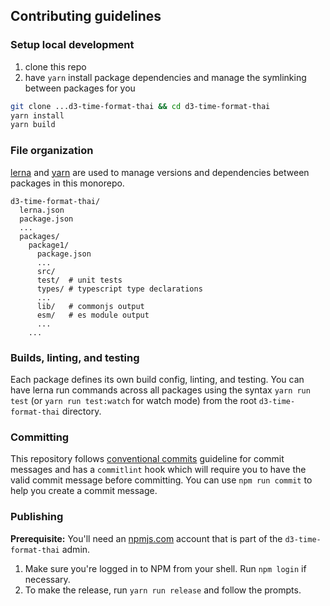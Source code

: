 ## Contributing guidelines

### Setup local development

1. clone this repo
2. have `yarn` install package dependencies and manage the symlinking between packages for you

```sh
git clone ...d3-time-format-thai && cd d3-time-format-thai
yarn install
yarn build
```

### File organization

[lerna](https://github.com/lerna/lerna/) and [yarn](https://yarnpkg.com) are used to manage versions
and dependencies between packages in this monorepo.

```
d3-time-format-thai/
  lerna.json
  package.json
  ...
  packages/
    package1/
      package.json
      ...
      src/
      test/  # unit tests
      types/ # typescript type declarations
      ...
      lib/   # commonjs output
      esm/   # es module output
      ...
    ...
```

### Builds, linting, and testing

Each package defines its own build config, linting, and testing. You can have lerna run commands
across all packages using the syntax `yarn run test` (or `yarn run test:watch` for watch mode) from
the root `d3-time-format-thai` directory.

### Committing

This repository follows
[conventional commits](https://www.conventionalcommits.org/en/v1.0.0-beta.3/) guideline for commit
messages and has a `commitlint` hook which will require you to have the valid commit message before
committing. You can use `npm run commit` to help you create a commit message.

### Publishing

**Prerequisite:** You'll need an [npmjs.com](https://npmjs.com) account that is part of the
`d3-time-format-thai` admin.

1. Make sure you're logged in to NPM from your shell. Run `npm login` if necessary.
2. To make the release, run `yarn run release` and follow the prompts.
